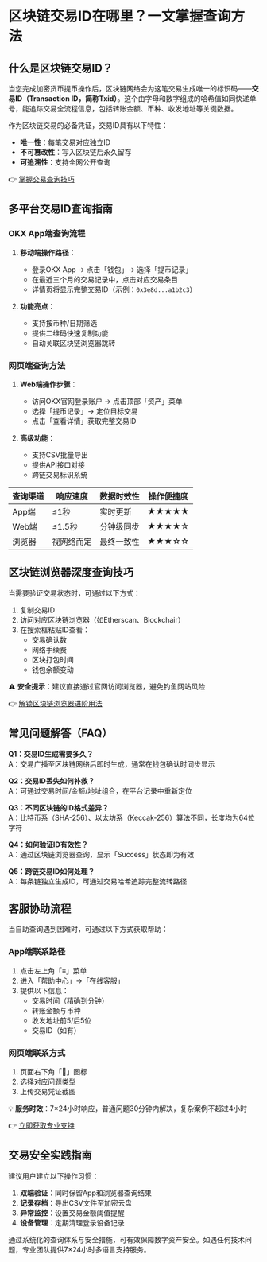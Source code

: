 # 区块链交易ID在哪里？一文掌握查询方法

## 什么是区块链交易ID？

当您完成加密货币提币操作后，区块链网络会为这笔交易生成唯一的标识码——**交易ID（Transaction ID，简称Txid）**。这个由字母和数字组成的哈希值如同快递单号，能追踪交易全流程信息，包括转账金额、币种、收发地址等关键数据。

作为区块链交易的必备凭证，交易ID具有以下特性：
- **唯一性**：每笔交易对应独立ID
- **不可篡改性**：写入区块链后永久留存
- **可追溯性**：支持全网公开查询

👉 [掌握交易查询技巧](https://bit.ly/okx_welcome)

## 多平台交易ID查询指南

### OKX App端查询流程

1. **移动端操作路径**：
   - 登录OKX App → 点击「钱包」→ 选择「提币记录」
   - 在最近三个月的交易记录中，点击对应交易条目
   - 详情页将显示完整交易ID（示例：`0x3e8d...a1b2c3`）

2. **功能亮点**：
   - 支持按币种/日期筛选
   - 提供二维码快速复制功能
   - 自动关联区块链浏览器跳转

### 网页端查询方法

1. **Web端操作步骤**：
   - 访问OKX官网登录账户 → 点击顶部「资产」菜单
   - 选择「提币记录」→ 定位目标交易
   - 点击「查看详情」获取完整交易ID

2. **高级功能**：
   - 支持CSV批量导出
   - 提供API接口对接
   - 跨链交易标识系统

| 查询渠道 | 响应速度 | 数据时效性 | 操作便捷度 |
|----------|----------|------------|------------|
| App端    | ≤1秒     | 实时更新   | ★★★★★      |
| Web端    | ≤1.5秒   | 分钟级同步 | ★★★★☆      |
| 浏览器   | 视网络而定 | 最终一致性 | ★★★☆☆      |

## 区块链浏览器深度查询技巧

当需要验证交易状态时，可通过以下方式：
1. 复制交易ID
2. 访问对应区块链浏览器（如Etherscan、Blockchair）
3. 在搜索框粘贴ID查看：
   - 交易确认数
   - 网络手续费
   - 区块打包时间
   - 钱包余额变动

⚠️ **安全提示**：建议直接通过官网访问浏览器，避免钓鱼网站风险

👉 [解锁区块链浏览器进阶用法](https://bit.ly/okx_welcome)

## 常见问题解答（FAQ）

**Q1：交易ID生成需要多久？**  
A：交易广播至区块链网络后即时生成，通常在钱包确认时同步显示

**Q2：交易ID丢失如何补救？**  
A：可通过交易时间/金额/地址组合，在平台记录中重新定位

**Q3：不同区块链的ID格式差异？**  
A：比特币系（SHA-256）、以太坊系（Keccak-256）算法不同，长度均为64位字符

**Q4：如何验证ID有效性？**  
A：通过区块链浏览器查询，显示「Success」状态即为有效

**Q5：跨链交易ID如何处理？**  
A：每条链独立生成ID，可通过交易哈希追踪完整流转路径

## 客服协助流程

当自助查询遇到困难时，可通过以下方式获取帮助：

### App端联系路径
1. 点击左上角「≡」菜单
2. 进入「帮助中心」→「在线客服」
3. 提供以下信息：
   - 交易时间（精确到分钟）
   - 转账金额与币种
   - 收发地址前5/后5位
   - 交易ID（如有）

### 网页端联系方式
1. 页面右下角「💬」图标
2. 选择对应问题类型
3. 上传交易凭证截图

💡 **服务时效**：7×24小时响应，普通问题30分钟内解决，复杂案例不超过4小时

👉 [立即获取专业支持](https://bit.ly/okx_welcome)

## 交易安全实践指南

建议用户建立以下操作习惯：
1. **双端验证**：同时保留App和浏览器查询结果
2. **记录存档**：导出CSV文件至加密云盘
3. **异常监控**：设置交易金额阈值提醒
4. **设备管理**：定期清理登录设备记录

通过系统化的查询体系与安全措施，可有效保障数字资产安全。如遇任何技术问题，专业团队提供7×24小时多语言支持服务。